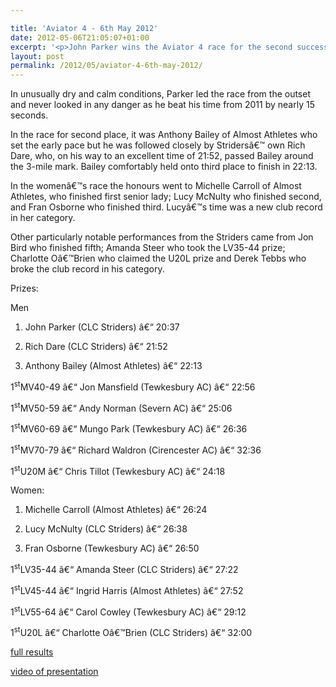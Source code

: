 ```yaml
---

title: 'Aviator 4 - 6th May 2012'
date: 2012-05-06T21:05:07+01:00
excerpt: '<p>John Parker wins the Aviator 4 race for the second successive year.</p>'
layout: post
permalink: /2012/05/aviator-4-6th-may-2012/
---
```

</p> 

In unusually dry and calm conditions, Parker led the race from the outset and never looked in any danger as he beat his time from 2011 by nearly 15 seconds.

In the race for second place, it was Anthony Bailey of Almost Athletes who set the early pace but he was followed closely by Stridersâ€™ own Rich Dare, who, on his way to an excellent time of 21:52, passed Bailey around the 3-mile mark. Bailey comfortably held onto third place to finish in 22:13. 

In the womenâ€™s race the honours went to Michelle Carroll of Almost Athletes, who finished first senior lady; Lucy McNulty who finished second, and Fran Osborne who finished third. Lucyâ€™s time was a new club record in her category.

Other particularly notable performances from the Striders came from Jon Bird who finished fifth; Amanda Steer who took the LV35-44 prize; Charlotte Oâ€™Brien who claimed the U20L prize and Derek Tebbs who broke the club record in his category.

Prizes:

Men

1) John Parker (CLC Striders) â€“ 20:37

2) Rich Dare (CLC Striders) â€“ 21:52

3) Anthony Bailey (Almost Athletes) â€“ 22:13 

1<sup>st</sup>MV40-49 â€“ Jon Mansfield (Tewkesbury AC) â€“ 22:56

1<sup>st</sup>MV50-59 â€“ Andy Norman (Severn AC) â€“ 25:06

1<sup>st</sup>MV60-69 â€“ Mungo Park (Tewkesbury AC) â€“ 26:36

1<sup>st</sup>MV70-79 â€“ Richard Waldron (Cirencester AC) â€“ 32:36

1<sup>st</sup>U20M â€“ Chris Tillot (Tewkesbury AC) â€“ 24:18

Women:

1) Michelle Carroll (Almost Athletes) â€“ 26:24

2) Lucy McNulty (CLC Striders) â€“ 26:38

3) Fran Osborne (Tewkesbury AC) â€“ 26:50

1<sup>st</sup>LV35-44 â€“ Amanda Steer (CLC Striders) â€“ 27:22

1<sup>st</sup>LV45-44 â€“ Ingrid Harris (Almost Athletes) â€“ 27:52

1<sup>st</sup>LV55-64 â€“ Carol Cowley (Tewkesbury AC) â€“ 29:12

1<sup>st</sup>U20L â€“ Charlotte Oâ€™Brien (CLC Striders) â€“ 32:00

<a href="/assets/pdf/results/aviator4results2012.pdf" target="_blank" rel="nofollow">full results</a>

<a href="http://www.youtube.com/watch?v=hyPF1oTYeZ0" target="_blank" rel="nofollow">video of presentation</a></p>